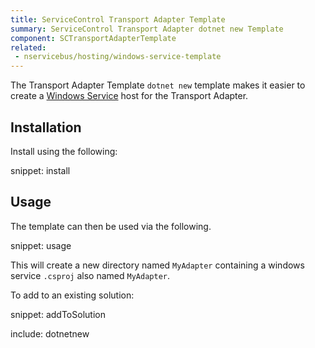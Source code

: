 ```yaml
---
title: ServiceControl Transport Adapter Template
summary: ServiceControl Transport Adapter dotnet new Template
component: SCTransportAdapterTemplate
related:
 - nservicebus/hosting/windows-service-template
---
```


The Transport Adapter Template `dotnet new` template makes it easier to create a [Windows Service](https://msdn.microsoft.com/en-us/library/d56de412.aspx) host for the Transport Adapter.


## Installation

Install using the following:

snippet: install


## Usage

The template can then be used via the following.

snippet: usage

This will create a new directory named `MyAdapter` containing a windows service `.csproj` also named `MyAdapter`.

To add to an existing solution:

snippet: addToSolution

include: dotnetnew
